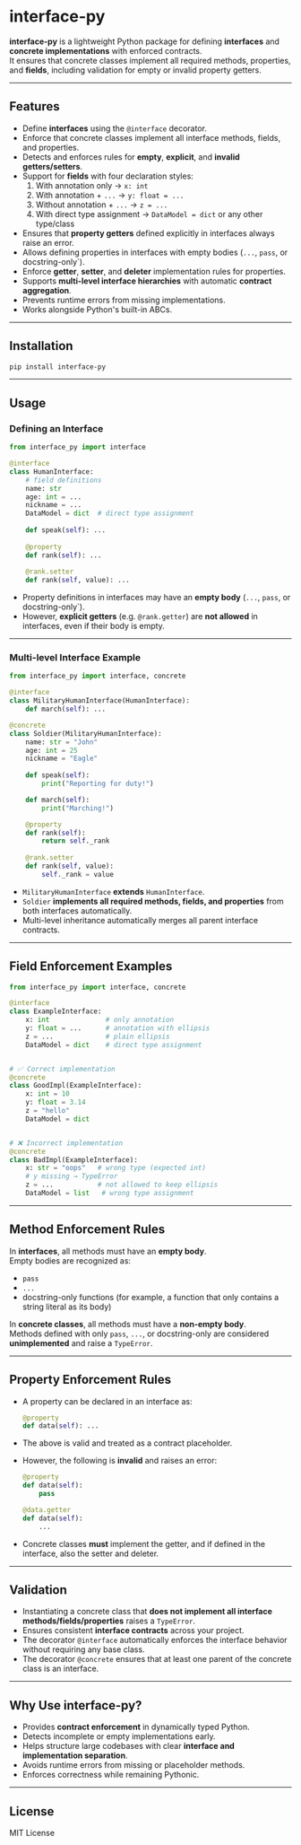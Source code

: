 # interface-py

**interface-py** is a lightweight Python package for defining **interfaces** and **concrete implementations** with enforced contracts.  
It ensures that concrete classes implement all required methods, properties, and **fields**, including validation for empty or invalid property getters.

---

## Features

- Define **interfaces** using the `@interface` decorator.
- Enforce that concrete classes implement all interface methods, fields, and properties.
- Detects and enforces rules for **empty**, **explicit**, and **invalid getters/setters**.
- Support for **fields** with four declaration styles:
  1. With annotation only → `x: int`
  2. With annotation + `...` → `y: float = ...`
  3. Without annotation + `...` → `z = ...`
  4. With direct type assignment → `DataModel = dict` or any other type/class
- Ensures that **property getters** defined explicitly in interfaces always raise an error.
- Allows defining properties in interfaces with empty bodies (`...`, `pass`, or docstring-only`).
- Enforce **getter**, **setter**, and **deleter** implementation rules for properties.
- Supports **multi-level interface hierarchies** with automatic **contract aggregation**.
- Prevents runtime errors from missing implementations.
- Works alongside Python's built-in ABCs.

---

## Installation

```bash
pip install interface-py
```

---

## Usage

### Defining an Interface

```python
from interface_py import interface

@interface
class HumanInterface:
    # field definitions
    name: str
    age: int = ...
    nickname = ...
    DataModel = dict  # direct type assignment
    
    def speak(self): ...
    
    @property
    def rank(self): ...
    
    @rank.setter
    def rank(self, value): ...
```

- Property definitions in interfaces may have an **empty body** (`...`, `pass`, or docstring-only`).
- However, **explicit getters** (e.g. `@rank.getter`) are **not allowed** in interfaces, even if their body is empty.

---

### Multi-level Interface Example

```python
from interface_py import interface, concrete

@interface
class MilitaryHumanInterface(HumanInterface):
    def march(self): ...

@concrete
class Soldier(MilitaryHumanInterface):
    name: str = "John"
    age: int = 25
    nickname = "Eagle"
    
    def speak(self):
        print("Reporting for duty!")

    def march(self):
        print("Marching!")

    @property
    def rank(self):
        return self._rank
    
    @rank.setter
    def rank(self, value):
        self._rank = value
```

- `MilitaryHumanInterface` **extends** `HumanInterface`.  
- `Soldier` **implements all required methods, fields, and properties** from both interfaces automatically.  
- Multi-level inheritance automatically merges all parent interface contracts.

---

## Field Enforcement Examples

```python
from interface_py import interface, concrete

@interface
class ExampleInterface:
    x: int              # only annotation
    y: float = ...      # annotation with ellipsis
    z = ...             # plain ellipsis
    DataModel = dict    # direct type assignment


# ✅ Correct implementation
@concrete
class GoodImpl(ExampleInterface):
    x: int = 10
    y: float = 3.14
    z = "hello"
    DataModel = dict


# ❌ Incorrect implementation
@concrete
class BadImpl(ExampleInterface):
    x: str = "oops"   # wrong type (expected int)
    # y missing → TypeError
    z = ...           # not allowed to keep ellipsis
    DataModel = list   # wrong type assignment
```

---

## Method Enforcement Rules

In **interfaces**, all methods must have an **empty body**.  
Empty bodies are recognized as:
- `pass`
- `...`
- docstring-only functions (for example, a function that only contains a string literal as its body)

In **concrete classes**, all methods must have a **non-empty body**.  
Methods defined with only `pass`, `...`, or docstring-only are considered **unimplemented** and raise a `TypeError`.

---

## Property Enforcement Rules

- A property can be declared in an interface as:

  ```python
  @property
  def data(self): ...
  ```

- The above is valid and treated as a contract placeholder.  
- However, the following is **invalid** and raises an error:

  ```python
  @property
  def data(self):
      pass

  @data.getter
  def data(self):
      ...
  ```

- Concrete classes **must** implement the getter, and if defined in the interface, also the setter and deleter.

---

## Validation

- Instantiating a concrete class that **does not implement all interface methods/fields/properties** raises a `TypeError`.
- Ensures consistent **interface contracts** across your project.
- The decorator `@interface` automatically enforces the interface behavior without requiring any base class.
- The decorator `@concrete` ensures that at least one parent of the concrete class is an interface.

---

## Why Use interface-py?

- Provides **contract enforcement** in dynamically typed Python.
- Detects incomplete or empty implementations early.
- Helps structure large codebases with clear **interface and implementation separation**.
- Avoids runtime errors from missing or placeholder methods.
- Enforces correctness while remaining Pythonic.

---

## License

MIT License
